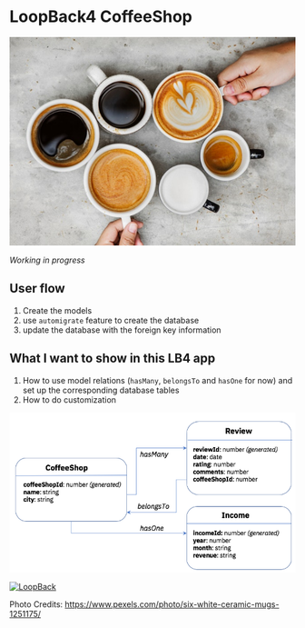 # LoopBack4 CoffeeShop

![coffee shop](aroma-art-beverage-1251175.jpg)

_Working in progress_

## User flow

1. Create the models
2. use `automigrate` feature to create the database
3. update the database with the foreign key information

## What I want to show in this LB4 app

1. How to use model relations (`hasMany`, `belongsTo` and `hasOne` for now) and set up the corresponding database tables
2. How to do customization

![LoopBack4 CoffeeShop models](loopback-coffeeshop-models.png)

[![LoopBack](<https://github.com/strongloop/loopback-next/raw/master/docs/site/imgs/branding/Powered-by-LoopBack-Badge-(blue)-@2x.png>)](http://loopback.io/)

Photo Credits: https://www.pexels.com/photo/six-white-ceramic-mugs-1251175/
